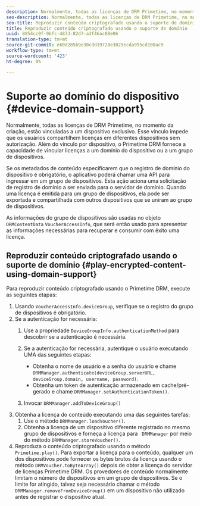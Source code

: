```yaml
---
description: Normalmente, todas as licenças de DRM Primetime, no momento da criação, estão vinculadas a um dispositivo exclusivo. Esse vínculo impede que os usuários compartilhem licenças em diferentes dispositivos sem autorização. Além do vínculo por dispositivo, o Primetime DRM fornece a capacidade de vincular licenças a um domínio do dispositivo ou a um grupo de dispositivos.
seo-description: Normalmente, todas as licenças de DRM Primetime, no momento da criação, estão vinculadas a um dispositivo exclusivo. Esse vínculo impede que os usuários compartilhem licenças em diferentes dispositivos sem autorização. Além do vínculo por dispositivo, o Primetime DRM fornece a capacidade de vincular licenças a um domínio do dispositivo ou a um grupo de dispositivos.
seo-title: Reproduzir conteúdo criptografado usando o suporte de domínio
title: Reproduzir conteúdo criptografado usando o suporte de domínio
uuid: 8854cc0f-9bfc-4833-82d7-a3f46ac88e06
translation-type: tm+mt
source-git-commit: e60d285b9e30cdd19728e3029ecda995cd100ac9
workflow-type: tm+mt
source-wordcount: '423'
ht-degree: 0%

---
```



# Suporte ao domínio do dispositivo {#device-domain-support}

Normalmente, todas as licenças de DRM Primetime, no momento da criação, estão vinculadas a um dispositivo exclusivo. Esse vínculo impede que os usuários compartilhem licenças em diferentes dispositivos sem autorização. Além do vínculo por dispositivo, o Primetime DRM fornece a capacidade de vincular licenças a um domínio do dispositivo ou a um grupo de dispositivos.

Se os metadados de conteúdo especificarem que o registro de domínio do dispositivo é obrigatório, o aplicativo poderá chamar uma API para ingressar em um grupo de dispositivos. Esta ação aciona uma solicitação de registro de domínio a ser enviada para o servidor de domínio. Quando uma licença é emitida para um grupo de dispositivos, ela pode ser exportada e compartilhada com outros dispositivos que se uniram ao grupo de dispositivos.

As informações do grupo de dispositivos são usadas no objeto `DRMContentData` `VoucherAccessInfo`, que será então usado para apresentar as informações necessárias para recuperar e consumir com êxito uma licença.

## Reproduzir conteúdo criptografado usando o suporte de domínio {#play-encrypted-content-using-domain-support}

Para reproduzir conteúdo criptografado usando o Primetime DRM, execute as seguintes etapas:

1. Usando `VoucherAccessInfo.deviceGroup`, verifique se o registro do grupo de dispositivos é obrigatório.
1. Se a autenticação for necessária:
   1. Use a propriedade `DeviceGroupInfo.authenticationMethod` para descobrir se a autenticação é necessária.
   1. Se a autenticação for necessária, autentique o usuário executando UMA das seguintes etapas:

      * Obtenha o nome de usuário e a senha do usuário e chame `DRMManager.authenticate(deviceGroup.serverURL, deviceGroup.domain, username, password)`.
      * Obtenha um token de autenticação armazenado em cache/pré-gerado e chame `DRMManager.setAuthenticationToken()`.
   1. Invocar `DRMManager.addToDeviceGroup()`
1. Obtenha a licença do conteúdo executando uma das seguintes tarefas:
   1. Use o método `DRMManager.loadVoucher()`.
   1. Obtenha a licença de um dispositivo diferente registrado no mesmo grupo de dispositivos e forneça a licença para ` DRMManager` por meio do método `DRMManager.storeVoucher()`.
1. Reproduza o conteúdo criptografado usando o método `Primetime.play()`.
Para exportar a licença para o conteúdo, qualquer um dos dispositivos pode fornecer os bytes brutos da licença usando o método `DRMVoucher.toByteArray()` depois de obter a licença do servidor de licenças Primetime DRM. Os provedores de conteúdo normalmente limitam o número de dispositivos em um grupo de dispositivos. Se o limite for atingido, talvez seja necessário chamar o método `DRMManager.removeFromDeviceGroup()` em um dispositivo não utilizado antes de registrar o dispositivo atual.